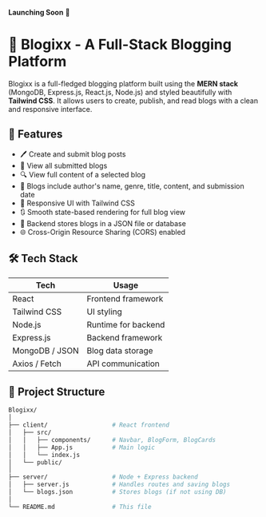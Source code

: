 **Launching Soon** 🚀
# 📝 Blogixx - A Full-Stack Blogging Platform

Blogixx is a full-fledged blogging platform built using the **MERN stack** (MongoDB, Express.js, React.js, Node.js) and styled beautifully with **Tailwind CSS**. It allows users to create, publish, and read blogs with a clean and responsive interface.

## 🚀 Features

- 🖊️ Create and submit blog posts
- 📄 View all submitted blogs
- 🔍 View full content of a selected blog
- 📅 Blogs include author's name, genre, title, content, and submission date
- 🎨 Responsive UI with Tailwind CSS
- 🔃 Smooth state-based rendering for full blog view
- 🔧 Backend stores blogs in a JSON file or database
- 🌐 Cross-Origin Resource Sharing (CORS) enabled

## 🛠️ Tech Stack

| Tech        | Usage                      |
|-------------|-----------------------------|
| React       | Frontend framework          |
| Tailwind CSS| UI styling                  |
| Node.js     | Runtime for backend         |
| Express.js  | Backend framework           |
| MongoDB / JSON | Blog data storage        |
| Axios / Fetch | API communication         |

## 📂 Project Structure

```bash
Blogixx/
│
├── client/                  # React frontend
│   ├── src/
│   │   ├── components/      # Navbar, BlogForm, BlogCards
│   │   ├── App.js           # Main logic
│   │   └── index.js
│   └── public/
│
├── server/                  # Node + Express backend
│   ├── server.js            # Handles routes and saving blogs
│   └── blogs.json           # Stores blogs (if not using DB)
│
└── README.md                # This file
